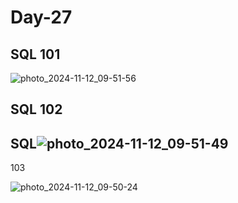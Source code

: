 # Day-27
## SQL 101
![photo_2024-11-12_09-51-56](https://github.com/user-attachments/assets/b109aa46-5ca9-4f78-9692-f09e64b2e566)

## SQL 102

## SQL![photo_2024-11-12_09-51-49](https://github.com/user-attachments/assets/adf9e30a-3fc3-4307-8760-8d107969f5ec)
 103

![photo_2024-11-12_09-50-24](https://github.com/user-attachments/assets/15e952d8-3c65-4980-8c00-fb313df1e911)
